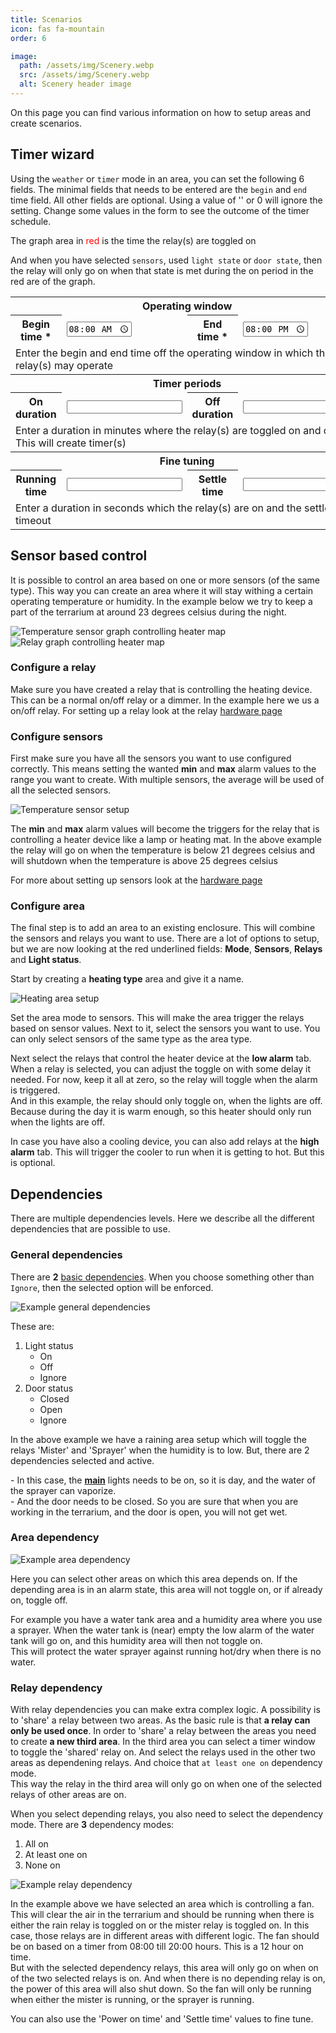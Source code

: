```yaml
---
title: Scenarios
icon: fas fa-mountain
order: 6

image:
  path: /assets/img/Scenery.webp
  src: /assets/img/Scenery.webp
  alt: Scenery header image
---
```


On this page you can find various information on how to setup areas and create
scenarios.

<h2 id="timer-wizard">Timer wizard</h2>
<p>Using the <code class="language-plaintext highlighter-rouge">weather</code> or <code class="language-plaintext highlighter-rouge">timer</code> mode in an area, you can set the following 6 fields. The minimal fields that needs to be entered are the <code class="language-plaintext highlighter-rouge">begin</code> and <code class="language-plaintext highlighter-rouge">end</code> time field. All other fields are optional. Using a value of '' or 0 will ignore the setting. Change some values in the form to see the outcome of the timer schedule.<p>
<p>The graph area in <span style="color:red">red</span> is the time the relay(s) are toggled on</p>
<p>And when you have selected <code class="language-plaintext highlighter-rouge">sensors</code>, used <code class="language-plaintext highlighter-rouge">light state</code> or <code class="language-plaintext highlighter-rouge">door state</code>, then the relay will only go on when that state is met during the on period in the red are of the graph.</p>
<table class="timertable">
  <tr>
    <th colspan="4" style="text-align:center">Operating window</th>
  </tr>
  <tr>
    <th>Begin time *</th><td><input type="time" id="begin_time" value="08:00"></td>
    <th>End time *</th><td><input type="time" id="end_time" value="20:00"></td>
  </tr>
  <tr>
    <td colspan="4">Enter the begin and end time off the operating window in which the relay(s) may operate</td>
  </tr>
  <tr>
    <th colspan="4" style="text-align:center">Timer periods</th>
  </tr>
  <tr>
    <th>On duration</th><td><input type="number" id="on_duration"></td>
    <th>Off duration</th><td><input type="number" id="off_duration"></td>
  </tr>
  <tr>
    <td colspan="4">Enter a duration in minutes where the relay(s) are toggled on and off. This will create timer(s)</td>
  </tr>
  <tr>
    <th colspan="4" style="text-align:center">Fine tuning</th>
  </tr>
  <tr>
    <th>Running time</th><td><input type="number" id="running_time"></td>
    <th>Settle time</th><td><input type="number" id="settle_time"></td>
  </tr>
  <tr>
    <td colspan="4">Enter a duration in seconds which the relay(s) are on and the settle timeout</td>
  </tr>
</table>
<canvas id="timeGraph" style="width: 100%; height: 300px;"></canvas>
<script src="https://cdn.jsdelivr.net/npm/chart.js@3.7.0/dist/chart.min.js" integrity="sha256-Y26AMvaIfrZ1EQU49pf6H4QzVTrOI8m9wQYKkftBt4s=" crossorigin="anonymous"></script>
<script src="https://cdn.jsdelivr.net/npm/chartjs-adapter-date-fns/dist/chartjs-adapter-date-fns.bundle.min.js"></script>
<script src="https://cdn.jsdelivr.net/npm/hammerjs@2.0.8/hammer.min.js" integrity="sha256-eVNjHw5UeU0jUqPPpZHAkU1z4U+QFBBY488WvueTm88=" crossorigin="anonymous"></script>
<script src="https://cdn.jsdelivr.net/npm/chartjs-plugin-zoom@1.2.0/dist/chartjs-plugin-zoom.min.js" integrity="sha256-23gWVYds+PNFbnldeTaY5stxoJ6j+5QmR/vGLWpNcOg=" crossorigin="anonymous"></script>
<script defer src="/TerrariumPI/assets/js/timerGraph.js" ></script>

<h2 id="sensor-based-control">Sensor based control</h2>
<p>It is possible to control an area based on one or more sensors (of the same type). This way you can create an area where it will stay withing a certain operating temperature or humidity. In the example below we try to keep a part of the terrarium at around 23 degrees celsius during the night.</p>

<img src="/assets/img/Heating_mat_sensor.webp" alt="Temperature sensor graph controlling heater map">

<img src="/assets/img/Heater_map_relay_graph.webp" alt="Relay graph controlling heater map">

<h3 id="configure-a-relay">Configure a relay</h3>
<p>Make sure you have created a relay that is controlling the heating device. This can be a normal on/off relay or a dimmer. In the example here we us a on/off relay. For setting up a relay look at the relay <a href="/TerrariumPI/hardware/#relays" title="TerrariumPI supported relays and setup">hardware page</a></p>

<h3 id="configure-sensors">Configure sensors</h3>
<p>First make sure you have all the sensors you want to use configured correctly. This means setting the wanted <strong>min</strong> and <strong>max</strong> alarm values to the range you want to create. With multiple sensors, the average will be used of all the selected sensors.</p>

<img src="/assets/img/Heater_map_sensor_setup.webp" alt="Temperature sensor setup">

<p>The <strong>min</strong> and <strong>max</strong> alarm values will become the triggers for the relay that is controlling a heater device like a lamp or heating mat. In the above example the relay will go on when the temperature is below 21 degrees celsius and will shutdown when the temperature is above 25 degrees celsius</p>

<p>For more about setting up sensors look at the <a href="/TerrariumPI/hardware/#sensors" title="TerrariumPI supported sensors and setup">hardware page</a></p>

<h3 id="configure-area">Configure area</h3>
<p>The final step is to add an area to an existing enclosure. This will combine the sensors and relays you want to use. There are a lot of options to setup, but we are now looking at the red underlined fields: <strong>Mode</strong>, <strong>Sensors</strong>, <strong>Relays</strong> and <strong>Light status</strong>.</p>

<p>Start by creating a <strong>heating type</strong> area and give it a name.</p>

<img src="/assets/img/Heater_area.webp" alt="Heating area setup">

<p>Set the area mode to sensors. This will make the area trigger the relays based on sensor values. Next to it, select the sensors you want to use. You can only select sensors of the same type as the area type.</p>

<p>Next select the relays that control the heater device at the <strong>low alarm</strong> tab. When a relay is selected, you can adjust the toggle on with some delay it needed. For now, keep it all at zero, so the relay will toggle when the alarm is triggered.<br />
And in this example, the relay should only toggle on, when the lights are off. Because during the day it is warm enough, so this heater should only run when the lights are off.</p>

<p>In case you have also a cooling device, you can also add relays at the <strong>high alarm</strong> tab. This will trigger the cooler to run when it is getting to hot. But this is optional.</p>

<h2 id="dependencies">Dependencies</h2>
<p>There are multiple dependencies levels. Here we describe all the different dependencies that are possible to use.</p>

<h3 id="dependencies-general">General dependencies</h3>
<p>There are <strong>2</strong> <a href="/TerrariumPI/setup/#other-areas" title="Area setup page">basic dependencies</a>. When you choose something other than <code class="language-plaintext highlighter-rouge">Ignore</code>, then the selected option will be enforced.</p>
<img src="/assets/img/General_dependencies.webp" alt="Example general dependencies">
<p>
 These are:
<ol>
<li>Light status

<ul>
<li>On</li>
<li>Off</li>
<li>Ignore</li>
</ul>

</li>
<li>Door status
<ul>
<li>Closed</li>
<li>Open</li>
<li>Ignore</li>
</ul>

</li>
</ol>
In the above example we have a raining area setup which will toggle the relays 'Mister' and 'Sprayer' when the humidity is to low. But, there are 2 dependencies selected and active.
</p>
<p>
- In this case, the <strong><a href="/TerrariumPI/setup/#main-lights" title="Main lights setting page">main</a></strong> lights needs to be on, so it is day, and the water of the sprayer can vaporize.
<br />
- And the door needs to be closed. So you are sure that when you are working in the terrarium, and the door is open, you will not get wet.
</p>

<h3 id="dependencies-area">Area dependency</h3>
<img src="/assets/img/Area_dependecies.webp" alt="Example area dependency">
<p>
Here you can select other areas on which this area depends on. If the depending area is in an alarm state, this area will not toggle on, or if already on, toggle off.
</p>
<p>
For example you have a water tank area and a humidity area where you use a sprayer. When the water tank is (near) empty the low alarm of the water tank will go on, and this humidity area will then not toggle on.
<br />
This will protect the water sprayer against running hot/dry when there is no water.
</p>

<h3 id="dependencies-relay">Relay dependency</h3>
<p>
With relay dependencies you can make extra complex logic. A possibility is to 'share' a relay between two areas. As the basic rule is that <strong>a relay can only be used once</strong>. In order to 'share' a relay between the areas you need to create <strong>a new third area</strong>. In the third area you can select a timer window to toggle the 'shared' relay on. And select the relays used in the other two areas as dependening relays. And choice that <code class="language-plaintext highlighter-rouge">at least one on</code> dependency mode.
<br />
This way the relay in the third area will only go on when one of the selected relays of other areas are on.
</p>
<p>
When you select depending relays, you also need to select the dependency mode.
There are <strong>3</strong> dependency modes:
</p>
<ol>
<li>All on</li>
<li>At least one on</li>
<li>None on</li>
</ol>

<img src="/assets/img/Relay_dependencies.webp" alt="Example relay dependency">
<p>
In the example above we have selected an area which is controlling a fan. This will clear the air in the terrarium and should be running when there is either the rain relay is toggled on or the mister relay is toggled on. In this case, those relays are in different areas with different logic.
The fan should be on based on a timer from 08:00 till 20:00 hours. This is a 12 hour on time.
<br/>
But with the selected dependency relays, this area will only go on when on of the two selected relays is on. And when there is no depending relay is on, the power of this area will also shut down. So the fan will only be running when either the mister is running, or the sprayer is running.
</p>
<p>
You can also use the 'Power on time' and 'Settle time' values to fine tune.
</p>
